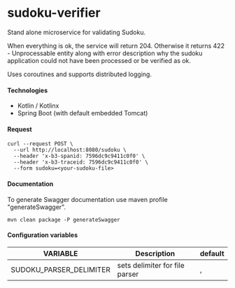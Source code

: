 # sudoku-verifier

Stand alone microservice for validating Sudoku.

When everything is ok, the service will return 204. Otherwise it returns 422 - Unprocessable entity along with error description why the sudoku application could not have been processed or be verified as ok.

Uses coroutines and supports distributed logging.

#### Technologies
- Kotlin / Kotlinx
- Spring Boot (with default embedded Tomcat)

#### Request
```
curl --request POST \
  --url http://localhost:8080/sudoku \
  --header 'x-b3-spanid: 7596dc9c9411c0f0' \
  --header 'x-b3-traceid: 7596dc9c9411c0f0' \
  --form sudoku=<your-sudoku-file>
  ```

#### Documentation
To generate Swagger documentation use maven profile "generateSwagger".
```
mvn clean package -P generateSwagger
```

#### Configuration variables
| VARIABLE      | Description | default |
| ----------- | ----------- | ----------- |
| SUDOKU_PARSER_DELIMITER | sets delimiter for file parser | , |